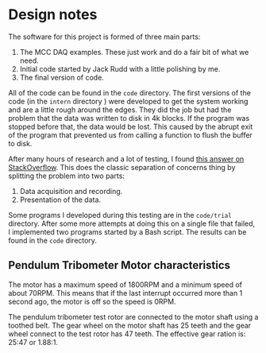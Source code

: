 # Design notes

The software for this project is formed of three main parts:

1. The MCC DAQ examples.  These just work and do a fair bit of what we need.
2. Initial code started by Jack Rudd with a little polishing by me.
3. The final version of code.

All of the code can be found in the `code` directory.  The first versions of the code (in the `intern` directory ) were developed to get the system working and are a little rough around the edges.  They did the job but had the problem that the data was written to disk in 4k blocks.  If the program was stopped before that, the data would be lost.  This caused by the abrupt exit of the program that prevented us from calling a function to flush the buffer to disk.

After many hours of research and a lot of testing, I found [this answer on StackOverflow](https://stackoverflow.com/questions/72697369/real-time-data-plotting-from-a-high-throughput-source).  This does the classic separation of concerns thing by splitting the problem into two parts:

1. Data acquisition and recording.
2. Presentation of the data.

Some programs I developed during this testing are in the `code/trial` directory.  After some more attempts at doing this on a single file that failed, I implemented two programs started by a Bash script.  The results can be found in the `code` directory.

## Pendulum Tribometer Motor characteristics

The motor has a maximum speed of 1800RPM and a minimum speed of about 70RPM.  This means that if the last interrupt occurred more than 1 second ago, the motor is off so the speed is 0RPM.

The pendulum tribometer test rotor are connected to the motor shaft using a toothed belt.  The gear wheel on the motor shaft has 25 teeth and the gear wheel connect to the test rotor has 47 teeth.  The effective gear ration is: 25:47 or 1.88:1.

